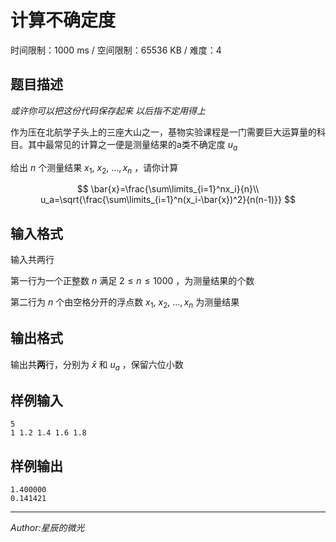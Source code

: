 # 计算不确定度

时间限制：1000 ms / 空间限制：65536 KB / 难度：4

## 题目描述

*或许你可以把这份代码保存起来 以后指不定用得上*

作为压在北航学子头上的三座大山之一，基物实验课程是一门需要巨大运算量的科目。其中最常见的计算之一便是测量结果的a类不确定度 $u_a$

给出 $n$ 个测量结果 $x_1,\ x_2,\ \ldots,
 x_n$ ，请你计算

$$
\bar{x}=\frac{\sum\limits_{i=1}^nx_i}{n}\\
u_a=\sqrt{\frac{\sum\limits_{i=1}^n(x_i-\bar{x})^2}{n(n-1)}}
$$

## 输入格式

输入共两行

第一行为一个正整数 $n$ 满足 $2\leq n \leq 1000$ ，为测量结果的个数

第二行为 $n$ 个由空格分开的浮点数 $x_1,\ x_2,\ \ldots,
 x_n$ 为测量结果

## 输出格式

输出共**两**行，分别为 $\bar{x}$ 和 $u_a$ ，保留六位小数

## 样例输入

    5
    1 1.2 1.4 1.6 1.8

## 样例输出

    1.400000
    0.141421

-----

*Author:星辰的微光*
